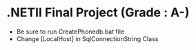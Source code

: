 # .NETII Final Project (Grade : A-)
- Be sure to run CreatePhonedb.bat file
- Change [LocalHost] in SqlConnectionString Class
